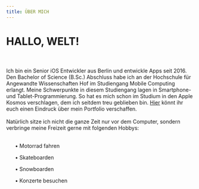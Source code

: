 ```yaml
---
title: ÜBER MICH
---
```


# HALLO, WELT!
<br></br>
Ich bin ein Senior iOS Entwickler aus Berlin und entwickle Apps seit 2016. Den Bachelor of Science (B.Sc.) Abschluss habe ich an der Hochschule für Angewandte Wissenschaften Hof im Studiengang Mobile Computing erlangt. Meine Schwerpunkte in diesem Studiengang lagen in Smartphone- und Tablet-Programmierung. So hat es mich schon im Studium in den Apple Kosmos verschlagen, dem ich seitdem treu geblieben bin. [Hier](https://erolburak.me/de/portfolio) könnt ihr euch einen Eindruck über mein Portfolio verschaffen.
<br></br>
Natürlich sitze ich nicht die ganze Zeit nur vor dem Computer, sondern verbringe meine Freizeit gerne mit folgenden Hobbys:
<br></br>
<ul class="ul-content">
	<p>• Motorrad fahren</p>
	<p>• Skateboarden</p>
	<p>• Snowboarden</p>
	<p>• Konzerte besuchen</p>
</ul>
